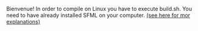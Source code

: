 Bienvenue!
In order to compile on Linux you have to execute build.sh.
You need to have already installed SFML on your computer. [(see here for mor explanations)](https://www.sfml-dev.org/tutorials/2.5/start-linux.php)
